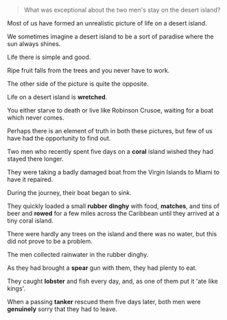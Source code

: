 > What was exceptional about the two men's stay on the desert island?



Most of us have formed an unrealistic picture of life on a desert island. 

We sometimes imagine a desert island to be a sort of paradise where the sun always shines. 

Life there is simple and good. 

Ripe fruit falls from the trees and you never have to work. 

The other side of the picture is quite the opposite. 

Life on a desert island is **wretched**. 

You either starve to death or live like Robinson Crusoe, waiting for a boat which never comes.

Perhaps there is an element of truth in both these pictures, but few of us have had the opportunity to find out.





Two men who recently spent five days on a **coral** island wished they had stayed there longer. 

They were taking a badly damaged boat from the Virgin Islands to Miami to have it repaired.

During the journey, their boat began to sink. 

They quickly loaded a small **rubber** **dinghy** with food, **matches**, and tins of beer and **rowed** for a few miles across the Caribbean until they arrived at a tiny coral island. 

There were hardly any trees on the island and there was no water, but this did not prove to be a problem. 

The men collected rainwater in the rubber dinghy. 

As they had brought a **spear** gun with them, they had plenty to eat. 

They caught **lobster** and fish every day, and, as one of them put it 'ate like kings'. 

When a passing **tanker** rescued them five days later, both men were **genuinely** sorry that they had to leave.